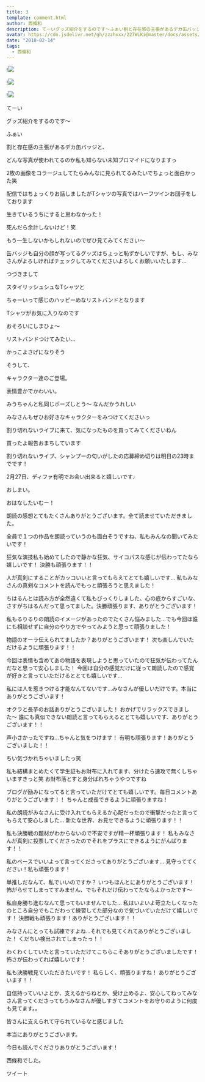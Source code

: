 ```yaml
---
title: 3
template: comment.html
author: 西條和
description: てーいグッズ紹介をするのです〜ふぁい割と存在感の主張があるデカ缶バッジと、どんな写真が使われてるのか私も知らない未知ブロマイドにな...
avatar: https://cdn.jsdelivr.net/gh/zzzhxxx/227WiKi@master/docs/assets/photo/avatar/nagomi.jpg
date: "2018-02-14"
tags:
  - 西條和
---
```


!![](https://cdn.jsdelivr.net/gh/227WiKi/227WiKi-image@master/blog-image/nagomi-2018-02-14_1.jpg)

!![](https://cdn.jsdelivr.net/gh/227WiKi/227WiKi-image@master/blog-image/nagomi-2018-02-14_2.jpg)

!![](https://cdn.jsdelivr.net/gh/227WiKi/227WiKi-image@master/blog-image/nagomi-2018-02-14_3.jpg)







てーい







グッズ紹介をするのです〜







ふぁい










割と存在感の主張があるデカ缶バッジと、

どんな写真が使われてるのか私も知らない未知ブロマイドになりますっ







2枚の画像をコラージュしてたらみんなに見られてるみたいでちょっと面白かった笑






配信ではちょっくりお話しましたがTシャツの写真ではハーフツインお団子をしております









生きているうちにすると思わなかった！





死んだら余計しないけど！笑






もう一生しないかもしれないのでぜひ見てみてください〜








缶バッジも自分の顔が写ってるグッズはちょっと恥ずかしいですが、もし、みなさんがよろしければチェックしてみてくださいよろしくお願いいたします…






つづきまして










スタイリッシュシュなTシャツと

ちゃーいって感じのハッピーめなリストバンドとなります





Tシャツがお気に入りなのです









おそろいにしまひょ〜



リストバンドつけてみたい…



かっこよさげになりそう







そうして、











キャラクター達のご登場。




表情豊かでかわいい。



みうちゃんと私同じポーズしとう〜
なんだかうれしい






みなさんもぜひお好きなキャラクターをみつけてくださいっ










割り切れないライブに来て、気になったものを買ってみてくださいねん





買ったよ報告おまちしています







割り切れないライブ、シャンプーの匂いがしたの応募締め切りは明日の23時までです！









2月27日、ディファ有明でお会い出来ると嬉しいです♩







おしまい。







おはなしたいむー！







朗読の感想とてもたくさんありがとうございます。全て読ませていただきました。





全員で１つの作品を朗読っていうのも面白そうですね、私もみんなの聞いてみたいです！




狂気な演技私も始めてしたので静かな狂気、サイコパスな感じが伝わってたなら嬉しいです！
決勝も頑張ります！！



人が真剣にすることがカッコいいと言ってもらえてとても嬉しいです…
私もみなさんの真剣なコメントを読んでもっと頑張ろうと思えました！




ちはるんとは読み方が全然違くて私もびっくりしました、心の底からすごいな、さすがちはるんだって思ってました。決勝頑張ります、ありがとうございます！






私もるりるりの朗読のイメージがあったのでたくさん悩みました…でも今回は誰にも相談せずに自分のやり方でやってみようと思って頑張りました！




物語のオーラ伝えられてましたか？ありがとうございます！
次も楽しんでいただけるように頑張ります！！



今回は表情も含めてあの物語を表現しようと思っていたので狂気が伝わってたんだなと思って安心しました！
今回は自分の感覚だけに従って朗読したので感覚が好きと言っていただけるととても嬉しいです…






私には人を惹きつける才能なんてないです…みなさんが優しいだけです。本当にありがとうございます！






オクラと長芋のお話ありがとうございました！
おかげでリラックスできました〜
誰にも真似できない朗読と言ってもらえるととても嬉しいです、ありがとうございます！！




声小さかったですね…ちゃんと気をつけます！
有明も頑張ります！ありがとうございました！！

ちい気づかれちゃいましたっ笑






私も結構まとめたくて学生証もお財布に入れてます、分けたら速攻で無くしちゃいますきっと笑
お財布落とすと身分ばれちゃうやつですね






ブログが励みになってると言っていただけてとても嬉しいです。毎日コメントありがとうございます！！
ちゃんと成長できるように頑張りますね！






私の朗読がみなさんに受け入れてもらえるか心配だったので衝撃だったと言ってもらえて安心しました…
新たな世界、お見せできるように頑張ります！！






私も決勝戦の題材がわからないので不安ですが精一杯頑張ります！
私もみなさんが真剣に投票してくださったのでそれをプラスにできるようにがんばります！！





私のペースでいいよって言ってくださってありがとうございます…
見守っててください！私も頑張ります！





単推しだなんて、私でいいのですか？
いつもほんとにありがとうございます！
怖がらせてしまってすみません、でもそれだけ伝わってたならよかったです〜




私自身勝ち進むなんて思ってもいませんでした…
私はいよいよ苛立たしくなったのところ自分でもこだわって練習してた部分なので気づいていただけて嬉しいです！
決勝戦も頑張ります！ありがとうございます！！




みなさんにとっても試練ですよね…それでも見てくれてありがとうございました！
くだちい検出されてしまったっ！！





わくわくしていたと言っていただけてこちらこそありがとうございましたです！
怖さが伝わってれば嬉しいです！




私も決勝戦見ていただきたいです！
私らしく、頑張りますね！
ありがとうございます！！












自信持っていいよとか、支えるからねとか、受け止めるよ、安心してねってみなさん言ってくださってもうみなさんが優しすぎてコメントをお守りのように何度も見てます。。






皆さんに支えられて守られているなと感じました



本当にありがとうございます。







今日も読んでくださりありがとうございます！



西條和でした。


ツイート



